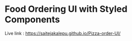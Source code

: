 
# Food Ordering UI with Styled Components

Live link : https://saitejakalepu.github.io/Pizza-order-UI/






